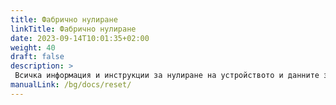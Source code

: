 ```yaml
---
title: Фабрично нулиране
linkTitle: Фабрично нулиране
date: 2023-09-14T10:01:35+02:00
weight: 40
draft: false
description: >
 Всичка информация и инструкции за нулиране на устройството и данните за животните могат да бъдат намерени тук
manualLink: /bg/docs/reset/
---
```

<script>
  window.location.href = "/bg/docs/reset/";
</script>
